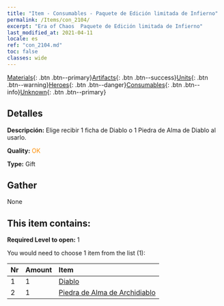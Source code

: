 ```yaml
---
title: "Item - Consumables - Paquete de Edición limitada de Infierno"
permalink: /Items/con_2104/
excerpt: "Era of Chaos  Paquete de Edición limitada de Infierno"
last_modified_at: 2021-04-11
locale: es
ref: "con_2104.md"
toc: false
classes: wide
---
```

 [Materials](/es/Items/){: .btn .btn--primary}[Artifacts](/es/Items/Artifacts/){: .btn .btn--success}[Units](/es/Items/Units/){: .btn .btn--warning}[Heroes](/es/Items/Heroes/){: .btn .btn--danger}[Consumables](/es/Items/Consumables/){: .btn .btn--info}[Unknown](/es/Items/Unknown/){: .btn .btn--primary}

## Detalles
 **Descripción:** Elige recibir 1 ficha de Diablo o 1 Piedra de Alma de Diablo al usarlo.

 **Quality:** <span style="color: #FF8C00">OK</span>

 **Type:** Gift

## Gather

  None

## This item contains:

 **Required Level to open:** 1

 You would need to choose 1 item from the list (1):

  | Nr | Amount |     Item    |
  |:---|:-------|:------------|
  | 1 | 1 | [Diablo](/es/Items/unt_232/) | 
  | 2 | 1 | [Piedra de Alma de Archidiablo](/es/Items/unt_318/) | 
